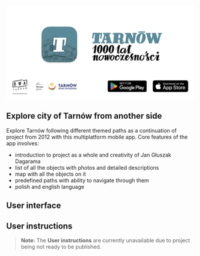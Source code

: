 ![](https://github.com/GRUSPAT/Tarnow1000YearsOfModernity/blob/main/readme/Github_thumbnail.png)
## Explore city of Tarnów from another side
Explore Tarnów following different themed paths as a continuation of project from 2012 with this multiplatform mobile app. Core features of the app involves:
* introduction to project as a whole and creativity of Jan Głuszak Dagarama
* list of all the objects with photos and detailed descriptions
* map with all the objects on it 
* predefined paths with ability to navigate through them
* polish and english language
## User interface



## User instructions
> **Note:** The **User instructions** are currently unavailable due to project being not ready to be published.
